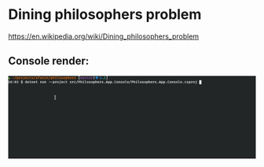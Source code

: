  # Dining philosophers problem

https://en.wikipedia.org/wiki/Dining_philosophers_problem

## Console render:

![Console](peek.gif)
